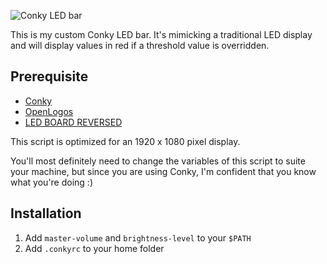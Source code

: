 ![Conky LED bar](http://erik.r.yverling.se/images/external/conky-led-bar.png)

This is my custom Conky LED bar. It's mimicking a traditional LED display and will display values in red if a threshold value is overridden.

Prerequisite
------------
* [Conky](http://conky.sourceforge.net/)
* [OpenLogos](https://bbs.archlinux.org/viewtopic.php?id=45256)
* [LED BOARD REVERSED](http://www.fonts2u.com/led-board-reversed.font)

This script is optimized for an 1920 x 1080 pixel display.

You'll most definitely need to change the variables of this script to suite your machine, but since you are using Conky, I'm confident that you know what you're doing :) 


Installation
------------
1. Add `master-volume` and `brightness-level` to your `$PATH`
2. Add `.conkyrc` to your home folder
